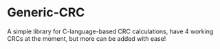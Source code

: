 # Generic-CRC
A simple library for C-language-based CRC calculations, have 4 working CRCs at the moment, but more can be added with ease!
